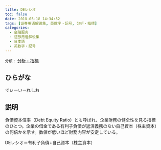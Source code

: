 ```yaml
---
title: DEレシオ
toc: false
date: 2018-05-18 14:34:52
tags: [证券用语解说集, 英数字・記号, 分析・指標]
categories:
  - 金融服务
  - 证券用语解说集
  - 日本語
  - 英数字・記号
---
```


`分類：` [分析・指標](/tags/分析・指標/)

## ひらがな

でぃーいーれしお

## 説明

負債資本倍率（Debt Equity Ratio）とも呼ばれ、企業財務の健全性を見る指標のひとつ。企業の借金である有利子負債が返済義務のない自己資本（株主資本）の何倍かを示す。数値が低いほど財務内容が安定している。

DEレシオ＝有利子負債÷自己資本（株主資本）
